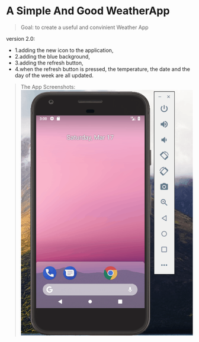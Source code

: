 # A Simple And Good WeatherApp
> Goal: to create a useful and convinient Weather App

version 2.0: 
  - 1.adding the new icon to the application, 
  - 2.adding the blue background, 
  - 3.adding the refresh button, 
  - 4.when the refresh button is pressed, the temperature, the date and the day of the week are all updated.

> The App Screenshots:
![Weather application - Design](display/weather2.0.gif)
